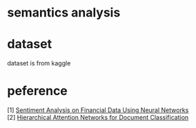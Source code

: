 # semantics analysis





# dataset 
dataset is from kaggle

# peference
[1] [Sentiment Analysis on Financial Data Using Neural Networks](http://www.aclweb.org/anthology/S17-2150)        
[2] [Hierarchical Attention Networks for Document Classification](https://www.cs.cmu.edu/~hovy/papers/16HLT-hierarchical-attention-networks.pdf)

